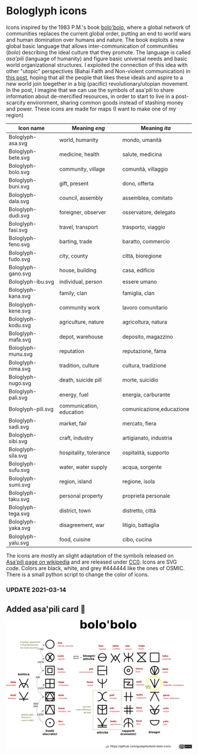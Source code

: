 Bologlyph icons
===============

Icons inspired by the 1983 P.M.'s book [bolo'bolo](https://www.anarcopedia.org/index.php/Bolo%27bolo), where a global network of communities replaces the current global order, putting an end to world wars and human domination over humans and nature.
The book exploits a new global basic language that allows inter-communication of communities (*bolo*) describing the ideal culture that they promote. The language is called *asa'pili* (language of humanity) and figure basic universal needs and basic world organizational structures.
I exploited the connection of this idea with other "utopic" perspectives (Bahai Faith and Non-violent communication) in [this post](http://freeetiology.blogspot.com/2021/02/bolobolo-e-la-lingua-universale.html), hoping that all the people that likes these ideals and aspire to a new world join toegether in a big (pacific) revolutionary/utopian movement.
In the post, I imagine that we can use the symbols of asa'pili to share information about de-mercified resources, in order to start to live in a post-scarcity environment, sharing common goods instead of stashing money and power. These icons are made for maps (I want to make one of my region) 


| Icon name         |  Meaning *eng*    |   Meaning *ita*   |
| ----------------- | ----------------- | ----------------- |
|Bologlyph-asa.svg  | world, humanity   | mondo, umanità    |
|Bologlyph-bete.svg | medicine, health  | salute, medicina  |
|Bologlyph-bolo.svg | community, village|comunità, villaggio|
|Bologlyph-buni.svg | gift, present     | dono, offerta     |
|Bologlyph-dala.svg | council, assembly |assemblea, comitato|
|Bologlyph-dudi.svg |foreigner, observer|osservatore, delegato|
|Bologlyph-fasi.svg | travel, transport | trasporto, viaggio|
|Bologlyph-feno.svg | barting, trade    | baratto, commercio|
|Bologlyph-fudo.svg | city, county      | città, bioregione |
|Bologlyph-gano.svg | house, building   | casa, edificio    |
|Bologlyph-ibu.svg  | individual, person| essere umano      |
|Bologlyph-kana.svg | family, clan      | famiglia, clan    |
|Bologlyph-kene.svg | community work    | lavoro comunitario|
|Bologlyph-kodu.svg |agriculture, nature|agricoltura, natura|
|Bologlyph-mafa.svg | depot, warehouse  |deposito, magazzino| 
|Bologlyph-munu.svg | reputation        | reputazione, fama |
|Bologlyph-nima.svg | tradition, culture|cultura, tradizione|
|Bologlyph-nugo.svg |death, suicide pill|morte, suicidio    |
|Bologlyph-pali.svg | energy, fuel      | energia, carburante|
|Bologlyph-pili.svg |communication, education|comunicazione,educazione|
|Bologlyph-sadi.svg | market, fair      | mercato, fiera    |
|Bologlyph-sibi.svg | craft, industry   | artigianato, industria|
|Bologlyph-sila.svg |hospitality, tolerance| ospitalità, supporto|
|Bologlyph-sufu.svg |water, water supply| acqua, sorgente   |
|Bologlyph-sumi.svg | region, island    | regione, isola    |
|Bologlyph-taku.svg | personal property |proprietà personale|
|Bologlyph-tega.svg | district, town    | distretto, città  |
|Bologlyph-yaka.svg | disagreement, war | litigio, battaglia|
|Bologlyph-yalu.svg | food, cuisine     | cibo, cucina      |



The icons are mostly an slight adaptation of the symbols released on [Asa'pili page on wikipedia](https://en.wikipedia.org/wiki/Asa'pili) and are released under [CC0](https://creativecommons.org/publicdomain/zero/1.0/deed.it). 
Icons are SVG code. Colors are black, white, and grey #444444 like the ones of OSMIC. There is a small python script to change the color of icons.

### UPDATE 2021-03-14

## Added asa'pili card 	:star_struck:

![Asa'pili schema it](./asa%20pili%20card/bolo%20schema%20IT.png)


